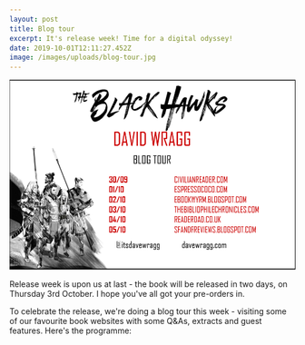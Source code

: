 ```yaml
---
layout: post
title: Blog tour
excerpt: It's release week! Time for a digital odyssey!
date: 2019-10-01T12:11:27.452Z
image: /images/uploads/blog-tour.jpg
---
```

![30/9 civilianreader.com, 01/10 espressococo.com, 02/10 ebookwyrm.blogspot.com, 03/10 thebibliophilechronicles.com, 04/10 readerdad.co.uk, 05/10 sfandfreviews.blogspot.com](/images/uploads/blog-tour-banner-v3.png "Black Hawks Blog Tour")

Release week is upon us at last - the book will be released in two days, on Thursday 3rd October. I hope you've all got your pre-orders in.

To celebrate the release, we're doing a blog tour this week - visiting some of our favourite book websites with some Q&As, extracts and guest features. Here's the programme:
